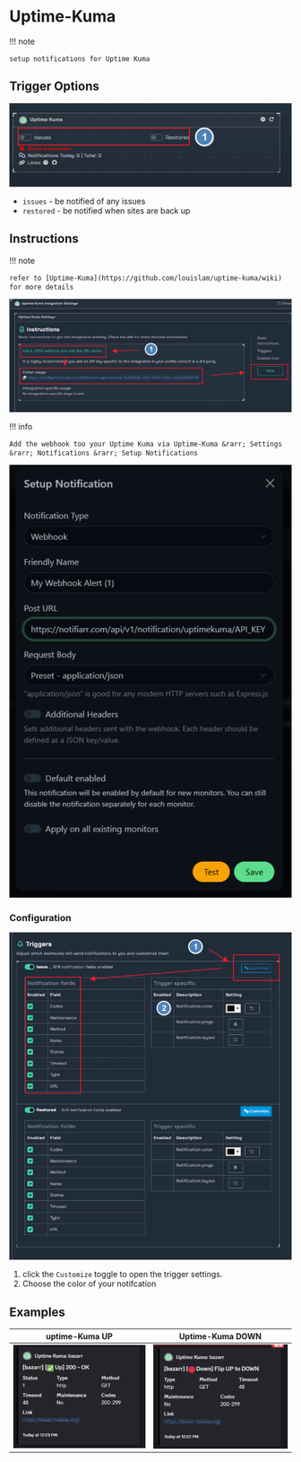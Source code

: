 # Uptime-Kuma

!!! note

    setup notifications for Uptime Kuma

## Trigger Options

![trigger-channel.png](../../assets/screenshots/integrations/uptimekuma/trigger-channel.png)

- `issues` - be notified of any issues
- `restored` - be notified when sites are back up

## Instructions

!!! note

    refer to [Uptime-Kuma](https://github.com/louislam/uptime-kuma/wiki) for more details

![instructions.png](../../assets/screenshots/integrations/uptimekuma/instructions.png)

!!! info

    Add the webhook too your Uptime Kuma via Uptime-Kuma &rarr; Settings &rarr; Notifications &rarr; Setup Notifications

![uptime-webhook](../../assets/screenshots/integrations/uptimekuma/uptime-webhook.png)

### Configuration

![configuration.png](../../assets/screenshots/integrations/uptimekuma/configuration.png)

1. click the `Customize` toggle to open the trigger settings.
2. Choose the color of your notifcation

## Examples

uptime-Kuma UP         |  Uptime-Kuma DOWN
:-------------------------:|:-------------------------:
![example-2.png](../../assets/screenshots/integrations/uptimekuma/example-2.png)  |  ![example-1.png](../../assets/screenshots/integrations/uptimekuma/example-1.png)
